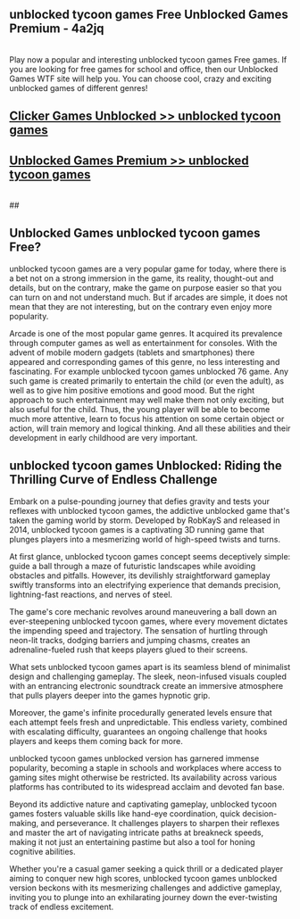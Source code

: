 ## unblocked tycoon games Free Unblocked Games Premium - 4a2jq <br>
<br>
Play now a popular and interesting unblocked tycoon games Free games. If you are looking for free games for school and office, then our Unblocked Games WTF site will help you. You can choose cool, crazy and exciting unblocked games of different genres!


##  [Clicker Games Unblocked >> unblocked tycoon games](http://freeplayer.one?title=unblocked_tycoon_games&ref=05)

##  [Unblocked Games Premium >> unblocked tycoon games](http://freeplayer.one?title=unblocked_tycoon_games&ref=05)
  <br>
  ##



## Unblocked Games unblocked tycoon games Free?

unblocked tycoon games are a very popular game for today, where there is a bet not on a strong immersion in the game, its reality, thought-out and details, but on the contrary, make the game on purpose easier so that you can turn on and not understand much. But if arcades are simple, it does not mean that they are not interesting, but on the contrary even enjoy more popularity.

Arcade is one of the most popular game genres. It acquired its prevalence through computer games as well as entertainment for consoles. With the advent of mobile modern gadgets (tablets and smartphones) there appeared and corresponding games of this genre, no less interesting and fascinating. For example unblocked tycoon games unblocked 76 game. Any such game is created primarily to entertain the child (or even the adult), as well as to give him positive emotions and good mood. But the right approach to such entertainment may well make them not only exciting, but also useful for the child. Thus, the young player will be able to become much more attentive, learn to focus his attention on some certain object or action, will train memory and logical thinking. And all these abilities and their development in early childhood are very important.

##  unblocked tycoon games Unblocked: Riding the Thrilling Curve of Endless Challenge

Embark on a pulse-pounding journey that defies gravity and tests your reflexes with unblocked tycoon games, the addictive unblocked game that's taken the gaming world by storm. Developed by RobKayS and released in 2014, unblocked tycoon games is a captivating 3D running game that plunges players into a mesmerizing world of high-speed twists and turns.

At first glance, unblocked tycoon games concept seems deceptively simple: guide a ball through a maze of futuristic landscapes while avoiding obstacles and pitfalls. However, its devilishly straightforward gameplay swiftly transforms into an electrifying experience that demands precision, lightning-fast reactions, and nerves of steel.

The game's core mechanic revolves around maneuvering a ball down an ever-steepening unblocked tycoon games, where every movement dictates the impending speed and trajectory. The sensation of hurtling through neon-lit tracks, dodging barriers and jumping chasms, creates an adrenaline-fueled rush that keeps players glued to their screens.

What sets unblocked tycoon games apart is its seamless blend of minimalist design and challenging gameplay. The sleek, neon-infused visuals coupled with an entrancing electronic soundtrack create an immersive atmosphere that pulls players deeper into the games hypnotic grip.

Moreover, the game's infinite procedurally generated levels ensure that each attempt feels fresh and unpredictable. This endless variety, combined with escalating difficulty, guarantees an ongoing challenge that hooks players and keeps them coming back for more.

unblocked tycoon games unblocked version has garnered immense popularity, becoming a staple in schools and workplaces where access to gaming sites might otherwise be restricted. Its availability across various platforms has contributed to its widespread acclaim and devoted fan base.

Beyond its addictive nature and captivating gameplay, unblocked tycoon games fosters valuable skills like hand-eye coordination, quick decision-making, and perseverance. It challenges players to sharpen their reflexes and master the art of navigating intricate paths at breakneck speeds, making it not just an entertaining pastime but also a tool for honing cognitive abilities.

Whether you're a casual gamer seeking a quick thrill or a dedicated player aiming to conquer new high scores, unblocked tycoon games unblocked version beckons with its mesmerizing challenges and addictive gameplay, inviting you to plunge into an exhilarating journey down the ever-twisting track of endless excitement.